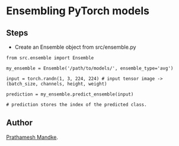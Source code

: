# Ensembling PyTorch models

## Steps

* Create an Ensemble object from src/ensemble.py

```
from src.ensemble import Ensemble

my_ensemble = Ensemble('/path/to/models/', ensemble_type='avg')

input = torch.randn(1, 3, 224, 224) # input tensor image -> (batch_size, channels, height, weight)

prediction = my_ensemble.predict_ensemble(input)

# prediction stores the index of the predicted class.

```

## Author

[Prathamesh Mandke](mailto:pkmandke@vt.edu).
